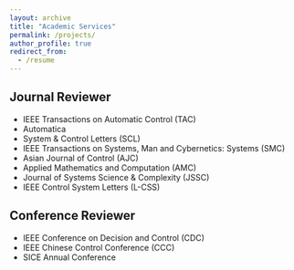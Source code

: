 ```yaml
---
layout: archive
title: "Academic Services"
permalink: /projects/
author_profile: true
redirect_from:
  - /resume
---
```


## Journal Reviewer
- IEEE Transactions on Automatic Control (TAC)
- Automatica
- System & Control Letters (SCL)
- IEEE Transactions on Systems, Man and Cybernetics: Systems (SMC)
- Asian Journal of Control (AJC)
- Applied Mathematics and Computation (AMC)
- Journal of Systems Science & Complexity (JSSC)
- IEEE Control System Letters (L-CSS)


## Conference Reviewer
- IEEE Conference on Decision and Control (CDC)
- IEEE Chinese Control Conference (CCC)
- SICE Annual Conference 
